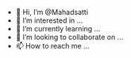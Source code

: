 - 👋 Hi, I’m @Mahadsatti
- 👀 I’m interested in ...
- 🌱 I’m currently learning ...
- 💞️ I’m looking to collaborate on ...
- 📫 How to reach me ...

<!---
Mahadsatti/Mahadsatti is a ✨ special ✨ repository because its `README.md` (this file) appears on your GitHub profile.
You can click the Preview link to take a look at your changes.
--->
